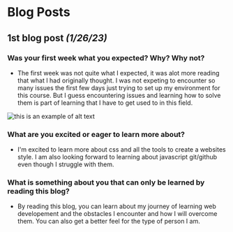 # Blog Posts
## 1<super>st</super> blog post *(1/26/23)*
### Was your first week what you expected? Why? Why not?
 * The first week was not quite what I expected, it was alot more reading that what I had originally thought.  I was not expeting to encounter so many issues the first few days just trying to set up my environment for this course. But I guess encountering issues and learning how to solve them is part of learning that I have to get used to in this field. 
 
![this is an example of alt text](https://media1.giphy.com/media/4no7ul3pa571e/giphy.gif?cid=790b7611cfe5891cd0b1c7f7d4df8f2d4367c86b35d110c4&rid=giphy.gif&ct=g)
  
  
### What are you excited or eager to learn more about?
 * I'm excited to learn more about css and all the tools to create a websites style. I am also looking forward to learning about javascript git/github even though I struggle with them.

### What is something about you that can only be learned by reading this blog?
* By reading this blog, you can learn about my journey of learning web developement and the obstacles I encounter and how I will overcome them. You can also get a better feel for the type of person I am.
